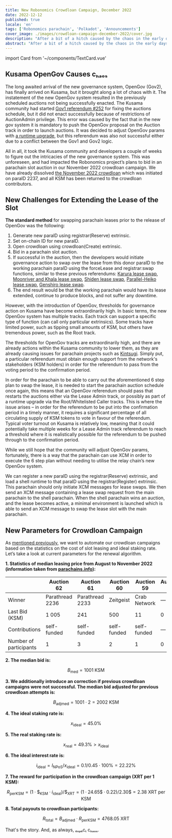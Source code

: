 ```yaml
---
title: New Robonomics Crowdloan Campaign, December 2022
date: 2022-12-12
published: true
locale: 'en'
tags: ['Robonomics parachain', 'Polkadot', 'Announcements']
cover_image: ./images/crowdloan-campaign-december-2022/cover.jpg
description: "After a bit of a hitch caused by the chaos in the early days of OpenGov, we're ready to restart the Robonomics crowdloan campaign. In this article, we'll take a look at the series of events that led to the restart of the campaign and present its new parameters."
abstract: "After a bit of a hitch caused by the chaos in the early days of OpenGov, we're ready to restart the Robonomics crowdloan campaign. In this article, we'll take a look at the series of events that led to the restart of the campaign and present its new parameters."
---
```

import Card from '~/components/TextCard.vue'

## Kusama OpenGov Causes cₕₐₒₛ

The long awaited arrival of the new governance system, OpenGov (Gov2), has finally arrived on Kusama, but it brought along a lot of chaos with it. The instatement of the new OpenGov system resulted in the previously scheduled auctions not being successfully enacted. The Kusama community had started [Gov1 referendum #252](https://kusama.polkassembly.io/referendum/252) for fixing the auctions schedule, but it did not enact successfully because of restrictions of AuctionAdmin privilege. This error was caused by the fact that in the new gov system it is mandatory to push the OpenGov proposal on the Auction track in order to launch auctions. It was decided to adjust OpenGov params with [a runtime upgrade](https://kusama.polkassembly.io/referendum/254), but this referendum was also not successful either due to a conflict between the Gov1 and Gov2 logic.

All in all, it took the Kusama community and developers a couple of weeks to figure out the intricacies of the new governance system. This was unforeseen, and had impacted the Robonomics project’s plans to bid in an parachain slot auction in our November 2022 crowdloan campaign. We have already dissolved [the November 2022 crowdloan](/blog/robonomics-crowdloan-campaigns-november-2022/) which was initiated on paraID 2237, and all KSM has been returned to the crowdloan contributors.

## New Challenges for Extending the Lease of the Slot

**The standard method** for swapping parachain leases prior to the release of OpenGov was the following:

1. Generate new paraID using registrar(Reserve) extrinsic.
2. Set on-chain ID for new paraID.
3. Open crowdloan using crowdloan(Create) extrinsic.
4. Bid in a parachain slot auction.
5. If successful in the auction, then the developers would initiate governance action to swap over the lease from this donor paraID to the working parachain paraID using the forceLease and registrar:swap functions, similar to these previous referendums: [Karura lease swap](https://kusama.polkassembly.io/referendum/192), [Moonriver and Khala lease swap](https://kusama.polkassembly.io/motion/468), [Shiden lease swap](https://kusama.polkassembly.io/referendum/199), [Parallel-Heiko lease swap](https://kusama.polkassembly.io/referendum/219), [Genshiro lease swap](https://kusama.polkassembly.io/referendum/246).
6. The end result would be that the working parachain would have its lease extended, continue to produce blocks, and not suffer any downtime.

However, with the introduction of OpenGov, thresholds for governance action on Kusama have become extraordinarily high. In basic terms, the new OpenGov system has multiple tracks. Each track can support a specific type of function (can call only particular extrinsics). Some tracks have limited power, such as tipping small amounts of KSM, but others have tremendous power, such as the Root track.

The thresholds for OpenGov tracks are extraordinarily high, and there are already actions within the Kusama community to lower them, as they are already causing issues for parachain projects such as [Kintsugi](https://twitter.com/kintsugi_btc/status/1599036329399943168). Simply put, a particular referendum must obtain enough support from the network's stakeholders (KSM holders) in order for the referendum to pass from the voting period to the confirmation period. 

In order for the parachain to be able to carry out the aforementioned 6 step plan to swap the lease, it is needed to start the parachain auction schedule once again, this means that an OpenGov referendum should pass that restarts the auctions either via the Lease Admin track, or possibly as part of a runtime upgrade via the Root/Whitelisted Caller tracks. This is where the issue arises – in order for the referendum to be put into the confirmation period in a timely manner, it requires a significant percentage of all circulating supply of KSM tokens to vote in favour of the referendum. Typical voter turnout on Kusama is relatively low, meaning that it could potentially take multiple weeks for a Lease Admin track referendum to reach a threshold where it is realistically possible for the referendum to be pushed through to the confirmation period.

While we still hope that the community will adjust OpenGov params, fortunately, there is a way that the parachain can use XCM in order to execute the 6 step plan without needing to utilise the relay chain’s new OpenGov system.

We can register a new paraID using the registrar(Reserve) extrinsic, and load a shell runtime to that paraID using the registrar(Register) extrinsic. This parachain should only initiate XCM messages for lease swaps. We then send an XCM message containing a lease swap request from the main parachain to the shell parachain. When the shell parachain wins an auction, and the lease becomes active, a minimal environment is launched which is able to send an XCM message to swap the lease slot with the main parachain.

## New Parameters for Crowdloan Campaign

As [mentioned previously](https://robonomics.network/blog/robonomics-crowdloan-campaigns-november-2022/), we want to automate our crowdloan campaigns based on the statistics on the cost of slot leasing and ideal staking rate. Let’s take a look at current parameters for the renewal algorithm.

<Card alignContent="center">

**1. Statistics of median leasing price from August to November 2022 (information taken from [parachains.info](http://parachains.info/)):**

</Card>

<div class="big-table">

|  | Auction 62 | Auction 61 | Auction 60 | Auction 59 | Auction 58 | Auction 57 | Auction 56 | Auction 55 | Auction 54 | Auction 53 | Auction 52 | Auction 51 | Auction 50 |
| --- | --- | --- | --- | --- | --- | --- | --- | --- | --- | --- | --- | --- | --- |
| Winner | Parathread 2236 | Parathread 2233 | Zeitgeist | Crab Network | — | Crust Shadow | Genshiro | DAO IPCI | Parathread 2223 | Quartz | Bit.Country | Snow | Subsocial |
| Last Bid (KSM) | 1 005 | 241 | 500 | 11 | 0 | 1 807 | 2 000 | 111 | 1 001 | 1 005 | 3 500 | 13 926 | 1 001 |
| Contributions | self-funded | self-funded | self-funded | self-funded | — | 209 | 160 | self-funded | self-funded | self-funded | self-funded | 782 | self-funded |
| Number of participants | 1 | 3 | 2 | 1 | 0 | 1 | 2 | 2 | 2 | 2 | 2 | 1 | 1 |

</div>

<Card alignContent="center">

**2. The median bid is:**

$$
B_{\text{med}}=1001 {\text{ KSM}}
$$

</Card>

<Card alignContent="center">

**3. We additionally introduce an correction if previous crowdloan campaigns were not successful. The median bid adjusted for previous crowdloan attempts is:**

$$
B_{\text{adjmed}}=1001 \cdot 2 = 2002 {\text{ KSM}}
$$

</Card>

<Card alignContent="center">

**4. The ideal staking rate is:**

$$
x_{\text{ideal}}=45.0\%
$$

</Card>

<Card alignContent="center">

**5. The real staking rate is:**

$$
x_{\text{real}}=49.3\%   >x_{\text{ideal}}
$$

</Card>

<Card alignContent="center">

**6. The ideal interest rate is:**

$$
i_{\text{ideal}}=I_{\text{NPoS}}/x_{\text{ideal}}=0.1/0.45\cdot100\%=22.22\%
$$

</Card>

<Card alignContent="center">

**7. The reward for participation in the crowdloan campaign (XRT per 1 KSM):**

$$
R_{\text{perKSM}} = {(1 \cdot {\text{\$}_\text{KSM}} \cdot {i_{\text{ideal}}})} / {\text{\$}_\text{XRT}} = {(1\cdot 24.65{\text{\$}}\cdot 0.22)}/{2.30{\text{\$}}} = 2.38{\text{ XRT per KSM}}
$$

</Card>

<Card alignContent="center">

**8. Total payouts to crowdloan participants:**

$$
R_{\text{total}}=B_{\text{adjmed}}\cdot R_{\text{perKSM}} = 4768.05 {\text{ XRT}}
$$

</Card>

That's the story. And, as always, ₑₓₚₑcₜ cₕₐₒₛ.